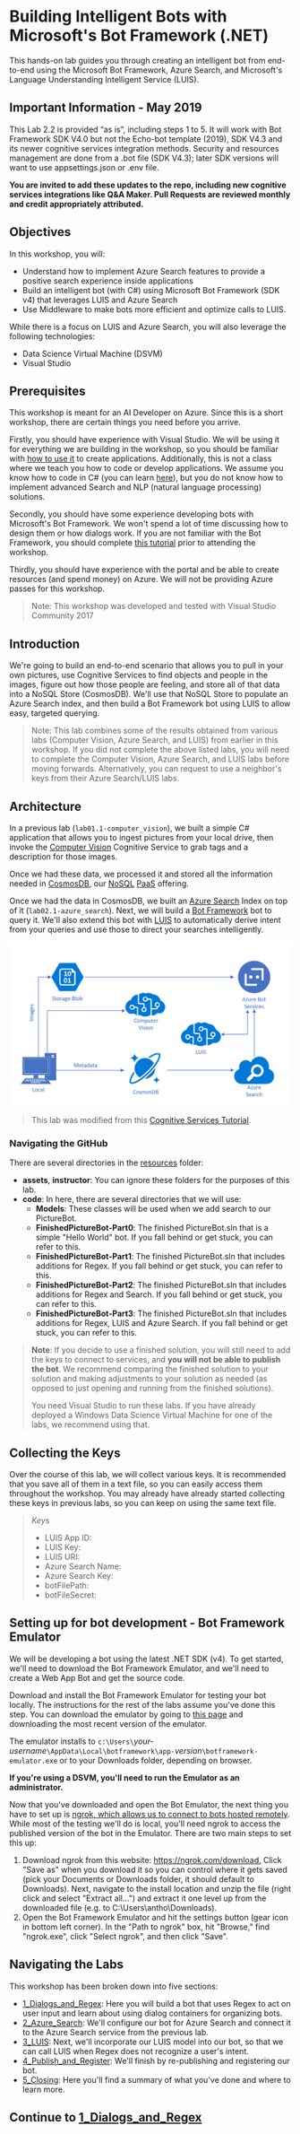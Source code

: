 # Building Intelligent Bots with Microsoft's Bot Framework (.NET)

This hands-on lab guides you through creating an intelligent bot from end-to-end using the Microsoft Bot Framework, Azure Search, and Microsoft's Language Understanding Intelligent Service (LUIS).

## Important Information - May 2019

This Lab 2.2 is provided “as is”, including steps 1 to 5. It will work with Bot Framework SDK V4.0 but not the Echo-bot template (2019), SDK V4.3 and its newer cognitive services integration methods. Security and resources management are done from a .bot file (SDK V4.3); later SDK versions will want to use appsettings.json or .env file. 

**You are invited to add these updates to the repo, including new cognitive services integrations like Q&A Maker. Pull Requests are reviewed monthly and credit appropriately attributed.**

## Objectives

In this workshop, you will:

- Understand how to implement Azure Search features to provide a positive search experience inside applications
- Build an intelligent bot (with C#) using Microsoft Bot Framework (SDK v4) that leverages LUIS and Azure Search
- Use Middleware to make bots more efficient and optimize calls to LUIS.

While there is a focus on LUIS and Azure Search, you will also leverage the following technologies:

- Data Science Virtual Machine (DSVM)
- Visual Studio

## Prerequisites

This workshop is meant for an AI Developer on Azure. Since this is a short workshop, there are certain things you need before you arrive.

Firstly, you should have experience with Visual Studio. We will be using it for everything we are building in the workshop, so you should be familiar with [how to use it](https://docs.microsoft.com/en-us/visualstudio/ide/visual-studio-ide) to create applications. Additionally, this is not a class where we teach you how to code or develop applications. We assume you know how to code in C# (you can learn [here](https://mva.microsoft.com/en-us/training-courses/c-fundamentals-for-absolute-beginners-16169?l=Lvld4EQIC_2706218949)), but you do not know how to implement advanced Search and NLP (natural language processing) solutions.

Secondly, you should have some experience developing bots with Microsoft's Bot Framework. We won't spend a lot of time discussing how to design them or how dialogs work. If you are not familiar with the Bot Framework, you should complete [this tutorial](https://docs.microsoft.com/en-us/azure/bot-service/dotnet/bot-builder-dotnet-sdk-quickstart?view=azure-bot-service-4.0) prior to attending the workshop.

Thirdly, you should have experience with the portal and be able to create resources (and spend money) on Azure. We will not be providing Azure passes for this workshop.

>Note: This workshop was developed and tested with Visual Studio Community 2017

## Introduction

We're going to build an end-to-end scenario that allows you to pull in your own pictures, use Cognitive Services to find objects and people in the images, figure out how those people are feeling, and store all of that data into a NoSQL Store (CosmosDB). We'll use that NoSQL Store to populate an Azure Search index, and then build a Bot Framework bot using LUIS to allow easy, targeted querying.

> Note: This lab combines some of the results obtained from various labs (Computer Vision, Azure Search, and LUIS) from earlier in this workshop. If you did not complete the above listed labs, you will need to complete the Computer Vision, Azure Search, and LUIS labs before moving forwards. Alternatively, you can request to use a neighbor's keys from their Azure Search/LUIS labs.

## Architecture

In a previous lab (`lab01.1-computer_vision`), we built a simple C# application that allows you to ingest pictures from your local drive, then invoke the [Computer Vision](https://www.microsoft.com/cognitive-services/en-us/computer-vision-api) Cognitive Service to grab tags and a description for those images.

Once we had these data, we processed it and stored all the information needed in [CosmosDB](https://azure.microsoft.com/en-us/services/documentdb/), our [NoSQL](https://en.wikipedia.org/wiki/NoSQL) [PaaS](https://azure.microsoft.com/en-us/overview/what-is-paas/) offering.

Once we had the data in CosmosDB, we built an [Azure Search](https://azure.microsoft.com/en-us/services/search/) Index on top of it (`lab02.1-azure_search`). Next, we will build a [Bot Framework](https://dev.botframework.com/) bot to query it. We'll also extend this bot with [LUIS](https://www.microsoft.com/cognitive-services/en-us/language-understanding-intelligent-service-luis) to automatically derive intent from your queries and use those to direct your searches intelligently.

![Architecture Diagram](./resources/assets/AI_Immersion_Arch.png)

> This lab was modified from this [Cognitive Services Tutorial](https://github.com/noodlefrenzy/CognitiveServicesTutorial).

### Navigating the GitHub

There are several directories in the [resources](./resources) folder:

- **assets**, **instructor**: You can ignore these folders for the purposes of this lab.
- **code**: In here, there are several directories that we will use:
  - **Models**: These classes will be used when we add search to our PictureBot.
  - **FinishedPictureBot-Part0**: The finished PictureBot.sln that is a simple "Hello World" bot. If you fall behind or get stuck, you can refer to this.
  - **FinishedPictureBot-Part1**: The finished PictureBot.sln that includes additions for Regex. If you fall behind or get stuck, you can refer to this.
  - **FinishedPictureBot-Part2**: The finished PictureBot.sln that includes additions for Regex and Search. If you fall behind or get stuck, you can refer to this.
  - **FinishedPictureBot-Part3**: The finished PictureBot.sln that includes additions for Regex, LUIS and Azure Search. If you fall behind or get stuck, you can refer to this.

> **Note**: If you decide to use a finished solution, you will still need to add the keys to connect to services, and **you will not be able to publish the bot**. We recommend comparing the finished solution to your solution and making adjustments to your solution as needed (as opposed to just opening and running from the finished solutions).  
>
> You need Visual Studio to run these labs. If you have already deployed a Windows Data Science Virtual Machine for one of the labs, we recommend using that.

## Collecting the Keys

Over the course of this lab, we will collect various keys. It is recommended that you save all of them in a text file, so you can easily access them throughout the workshop. You may already have already started collecting these keys in previous labs, so you can keep on using the same text file.

>_Keys_
>
>- LUIS App ID:
>- LUIS Key:
>- LUIS URI:
>- Azure Search Name:
>- Azure Search Key:
>- botFilePath:
>- botFileSecret:

## Setting up for bot development - Bot Framework Emulator

We will be developing a bot using the latest .NET SDK (v4).  To get started, we'll need to download the Bot Framework Emulator, and we'll need to create a Web App Bot and get the source code.  

Download and install the Bot Framework Emulator for testing your bot locally. The instructions for the rest of the labs assume you've done this step. You can download the emulator by going to [this page](https://github.com/Microsoft/BotFramework-Emulator/releases) and downloading the most recent version of the emulator. 

The emulator installs to `c:\Users\`_your-username_`\AppData\Local\botframework\app-`_version_`\botframework-emulator.exe` or to your Downloads folder, depending on browser.  

**If you're using a DSVM, you'll need to run the Emulator as an administrator.**

Now that you've downloaded and open the Bot Emulator, the next thing you have to set up is [ngrok, which allows us to connect to bots hosted remotely](https://docs.microsoft.com/en-us/azure/bot-service/bot-service-debug-emulator?view=azure-bot-service-4.0#configure-ngrok). While most of the testing we'll do is local, you'll need ngrok to access the published version of the bot in the Emulator. There are two main steps to set this up:

1. Download ngrok from this website: <https://ngrok.com/download.> Click "Save as" when you download it so you can control where it gets saved (pick your Documents or Downloads folder, it should default to Downloads). Next, navigate to the install location and unzip the file (right click and select "Extract all...") and extract it one level up from the downloaded file (e.g. to  C:\Users\antho\Downloads\).  
2. Open the Bot Framework Emulator and hit the settings button (gear icon in bottom left corner). In the "Path to ngrok" box, hit "Browse," find "ngrok.exe", click "Select ngrok", and then click "Save".

## Navigating the Labs

This workshop has been broken down into five sections:

- [1_Dialogs_and_Regex](./1_Dialogs_and_Regex.md): Here you will build a bot that uses Regex to act on user input and learn about using dialog containers for organizing bots.
- [2_Azure_Search](./2_Azure_Search.md): We'll configure our bot for Azure Search and connect it to the Azure Search service from the previous lab.
- [3_LUIS](./3_LUIS.md): Next, we'll incorporate our LUIS model into our bot, so that we can call LUIS when Regex does not recognize a user's intent.
- [4_Publish_and_Register](./4_Publish_and_Register.md): We'll finish by re-publishing and registering our bot.
- [5_Closing](./5_Closing.md): Here you'll find a summary of what you've done and where to learn more.

## Continue to [1_Dialogs_and_Regex](./1_Dialogs_and_Regex.md)